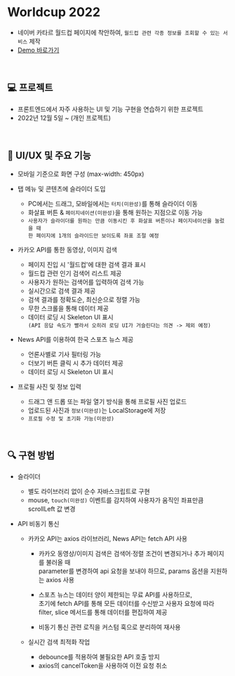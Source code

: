 # Worldcup 2022

- 네이버 카타르 월드컵 페이지에 착안하여, `월드컵 관련 각종 정보를 조회할 수 있는 서비스` 제작
- [Demo 바로가기](https://rigood.github.io/worldcup2022)

<br>

## 💻 프로젝트

- 프론트엔드에서 자주 사용하는 UI 및 기능 구현을 연습하기 위한 프로젝트
- 2022년 12월 5일 ~ (개인 프로젝트)

<br>

## 📌 UI/UX 및 주요 기능

- 모바일 기준으로 화면 구성 (max-width: 450px)

- 탭 메뉴 및 콘텐츠에 슬라이더 도입

  - PC에서는 드래그, 모바일에서는 `터치(미완성)`를 통해 슬라이더 이동
  - 화살표 버튼 & `페이지네이션(미완성)`을 통해 원하는 지점으로 이동 가능
  - `사용자가 슬라이더를 원하는 만큼 이동시킨 후 화살표 버튼이나 페이지네이션을 눌렀을 때`  
    `한 페이지에 1개의 슬라이드만 보이도록 좌표 조절 예정`

- 카카오 API를 통한 동영상, 이미지 검색

  - 페이지 진입 시 '월드컵'에 대한 검색 결과 표시
  - 월드컵 관련 인기 검색어 리스트 제공
  - 사용자가 원하는 검색어를 입력하여 검색 가능
  - 실시간으로 검색 결과 제공
  - 검색 결과를 정확도순, 최신순으로 정렬 가능
  - 무한 스크롤을 통해 데이터 제공
  - 데이터 로딩 시 Skeleton UI 표시  
    `(API 응답 속도가 빨라서 오히려 로딩 UI가 거슬린다는 의견 -> 제외 예정)`

- News API를 이용하여 한국 스포츠 뉴스 제공

  - 언론사별로 기사 필터링 가능
  - 더보기 버튼 클릭 시 추가 데이터 제공
  - 데이터 로딩 시 Skeleton UI 표시

- 프로필 사진 및 정보 입력
  - 드래그 앤 드롭 또는 파일 열기 방식을 통해 프로필 사진 업로드
  - 업로드된 사진과 `정보(미완성)`는 LocalStorage에 저장
  - `프로필 수정 및 초기화 가능(미완성)`

<br>

## 🔍 구현 방법

- 슬라이더

  - 별도 라이브러리 없이 순수 자바스크립트로 구현
  - mouse, `touch(미완성)` 이벤트를 감지하여 사용자가 움직인 좌표만큼 scrollLeft 값 변경

- API 비동기 통신

  - 카카오 API는 axios 라이브러리, News API는 fetch API 사용

    - 카카오 동영상/이미지 검색은 검색어·정렬 조건이 변경되거나 추가 페이지를 불러올 때  
      parameter를 변경하여 api 요청을 보내야 하므로, params 옵션을 지원하는 axios 사용

    - 스포츠 뉴스는 데이터 양이 제한되는 무료 API를 사용하므로,  
      초기에 fetch API를 통해 모든 데이터를 수신받고 사용자 요청에 따라  
      filter, slice 메서드를 통해 데이터를 편집하여 제공
    - 비동기 통신 관련 로직을 커스텀 훅으로 분리하여 재사용

  - 실시간 검색 최적화 작업
    - debounce를 적용하여 불필요한 API 호출 방지
    - axios의 cancelToken을 사용하여 이전 요청 취소
